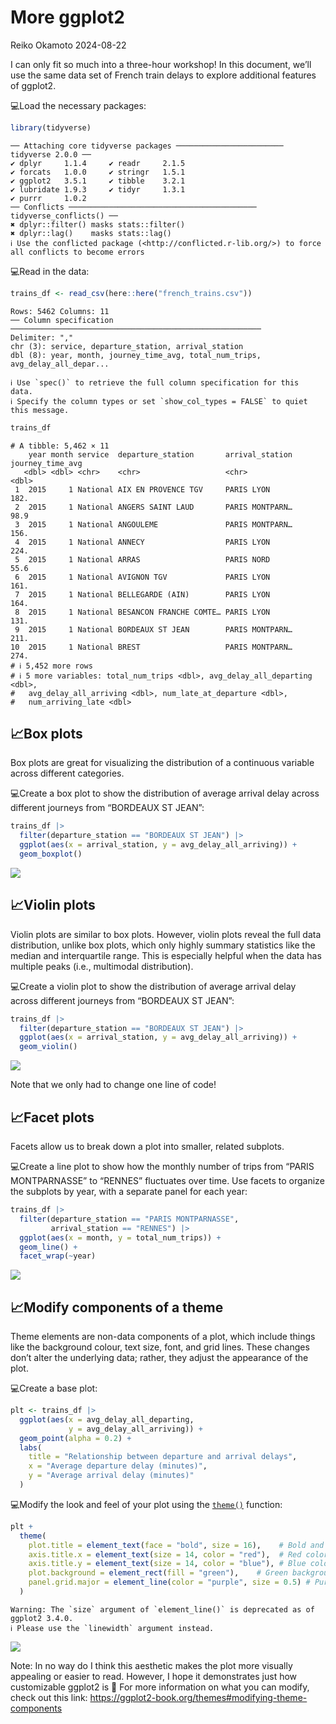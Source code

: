 # More ggplot2
Reiko Okamoto
2024-08-22

I can only fit so much into a three-hour workshop! In this document,
we’ll use the same data set of French train delays to explore additional
features of ggplot2.

💻Load the necessary packages:

``` r
library(tidyverse)
```

    ── Attaching core tidyverse packages ──────────────────────── tidyverse 2.0.0 ──
    ✔ dplyr     1.1.4     ✔ readr     2.1.5
    ✔ forcats   1.0.0     ✔ stringr   1.5.1
    ✔ ggplot2   3.5.1     ✔ tibble    3.2.1
    ✔ lubridate 1.9.3     ✔ tidyr     1.3.1
    ✔ purrr     1.0.2     
    ── Conflicts ────────────────────────────────────────── tidyverse_conflicts() ──
    ✖ dplyr::filter() masks stats::filter()
    ✖ dplyr::lag()    masks stats::lag()
    ℹ Use the conflicted package (<http://conflicted.r-lib.org/>) to force all conflicts to become errors

💻Read in the data:

``` r
trains_df <- read_csv(here::here("french_trains.csv"))
```

    Rows: 5462 Columns: 11
    ── Column specification ────────────────────────────────────────────────────────
    Delimiter: ","
    chr (3): service, departure_station, arrival_station
    dbl (8): year, month, journey_time_avg, total_num_trips, avg_delay_all_depar...

    ℹ Use `spec()` to retrieve the full column specification for this data.
    ℹ Specify the column types or set `show_col_types = FALSE` to quiet this message.

``` r
trains_df
```

    # A tibble: 5,462 × 11
        year month service  departure_station       arrival_station journey_time_avg
       <dbl> <dbl> <chr>    <chr>                   <chr>                      <dbl>
     1  2015     1 National AIX EN PROVENCE TGV     PARIS LYON                 182. 
     2  2015     1 National ANGERS SAINT LAUD       PARIS MONTPARN…             98.9
     3  2015     1 National ANGOULEME               PARIS MONTPARN…            156. 
     4  2015     1 National ANNECY                  PARIS LYON                 224. 
     5  2015     1 National ARRAS                   PARIS NORD                  55.6
     6  2015     1 National AVIGNON TGV             PARIS LYON                 161. 
     7  2015     1 National BELLEGARDE (AIN)        PARIS LYON                 164. 
     8  2015     1 National BESANCON FRANCHE COMTE… PARIS LYON                 131. 
     9  2015     1 National BORDEAUX ST JEAN        PARIS MONTPARN…            211. 
    10  2015     1 National BREST                   PARIS MONTPARN…            274. 
    # ℹ 5,452 more rows
    # ℹ 5 more variables: total_num_trips <dbl>, avg_delay_all_departing <dbl>,
    #   avg_delay_all_arriving <dbl>, num_late_at_departure <dbl>,
    #   num_arriving_late <dbl>

## 📈Box plots

Box plots are great for visualizing the distribution of a continuous
variable across different categories.

💻Create a box plot to show the distribution of average arrival delay
across different journeys from “BORDEAUX ST JEAN”:

``` r
trains_df |> 
  filter(departure_station == "BORDEAUX ST JEAN") |> 
  ggplot(aes(x = arrival_station, y = avg_delay_all_arriving)) +
  geom_boxplot()
```

![](more-ggplot2_files/figure-commonmark/unnamed-chunk-3-1.png)

## 📈Violin plots

Violin plots are similar to box plots. However, violin plots reveal the
full data distribution, unlike box plots, which only highly summary
statistics like the median and interquartile range. This is especially
helpful when the data has multiple peaks (i.e., multimodal
distribution).

💻Create a violin plot to show the distribution of average arrival delay
across different journeys from “BORDEAUX ST JEAN”:

``` r
trains_df |> 
  filter(departure_station == "BORDEAUX ST JEAN") |> 
  ggplot(aes(x = arrival_station, y = avg_delay_all_arriving)) +
  geom_violin()
```

![](more-ggplot2_files/figure-commonmark/unnamed-chunk-4-1.png)

Note that we only had to change one line of code!

## 📈Facet plots

Facets allow us to break down a plot into smaller, related subplots.

💻Create a line plot to show how the monthly number of trips from “PARIS
MONTPARNASSE” to “RENNES” fluctuates over time. Use facets to organize
the subplots by year, with a separate panel for each year:

``` r
trains_df |> 
  filter(departure_station == "PARIS MONTPARNASSE",
         arrival_station == "RENNES") |> 
  ggplot(aes(x = month, y = total_num_trips)) +
  geom_line() +
  facet_wrap(~year)
```

![](more-ggplot2_files/figure-commonmark/unnamed-chunk-5-1.png)

## 📈Modify components of a theme

Theme elements are non-data components of a plot, which include things
like the background colour, text size, font, and grid lines. These
changes don’t alter the underlying data; rather, they adjust the
appearance of the plot.

💻Create a base plot:

``` r
plt <- trains_df |> 
  ggplot(aes(x = avg_delay_all_departing, 
             y = avg_delay_all_arriving)) +
  geom_point(alpha = 0.2) +
  labs(
    title = "Relationship between departure and arrival delays",
    x = "Average departure delay (minutes)",
    y = "Average arrival delay (minutes)"
  )
```

💻Modify the look and feel of your plot using the
[`theme()`](https://ggplot2.tidyverse.org/reference/theme.html)
function:

``` r
plt +
  theme(
    plot.title = element_text(face = "bold", size = 16),    # Bold and larger title
    axis.title.x = element_text(size = 14, color = "red"),  # Red color and larger x-axis label
    axis.title.y = element_text(size = 14, color = "blue"), # Blue color and larger y-axis label
    plot.background = element_rect(fill = "green"),    # Green background
    panel.grid.major = element_line(color = "purple", size = 0.5) # Purple gridlines
  )
```

    Warning: The `size` argument of `element_line()` is deprecated as of ggplot2 3.4.0.
    ℹ Please use the `linewidth` argument instead.

![](more-ggplot2_files/figure-commonmark/unnamed-chunk-7-1.png)

Note: In no way do I think this aesthetic makes the plot more visually
appealing or easier to read. However, I hope it demonstrates just how
customizable ggplot2 is 🤠 For more information on what you can modify,
check out this link:
<https://ggplot2-book.org/themes#modifying-theme-components>
